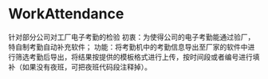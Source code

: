 # WorkAttendance
针对部分公司对工厂电子考勤的检验
初衷：为使得公司的电子考勤能通过验厂，特自制考勤自动补充软件；
功能：将考勤机中的考勤信息导出至厂家的软件中进行筛选考勤后导出，将结果按提供的模板格式进行上传，按时间段或者编号进行填补（如果没有夜班，可把夜班代码段注释掉）。
